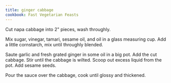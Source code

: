 ```yaml
---
title: ginger cabbage
cookbook: Fast Vegetarian Feasts
---
```

Cut napa cabbage into 2" pieces, wash throughly.

Mix sugar, vinegar, tamari, sesame oil, and oil
in a glass measuring cup. Add a little cornstarch,
mix until throughly blended.

Saute garlic and fresh grated ginger in some oil in a big pot.
Add the cut cabbage. Stir until the cabbage is wilted.
Scoop out excess liquid from the pot. Add sesame seeds.

Pour the sauce over the cabbage, cook until glossy
and thickened.
